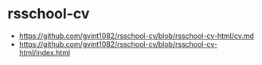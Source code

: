 # rsschool-cv
- https://github.com/gvint1082/rsschool-cv/blob/rsschool-cv-html/cv.md
- https://github.com/gvint1082/rsschool-cv/blob/rsschool-cv-html/index.html
